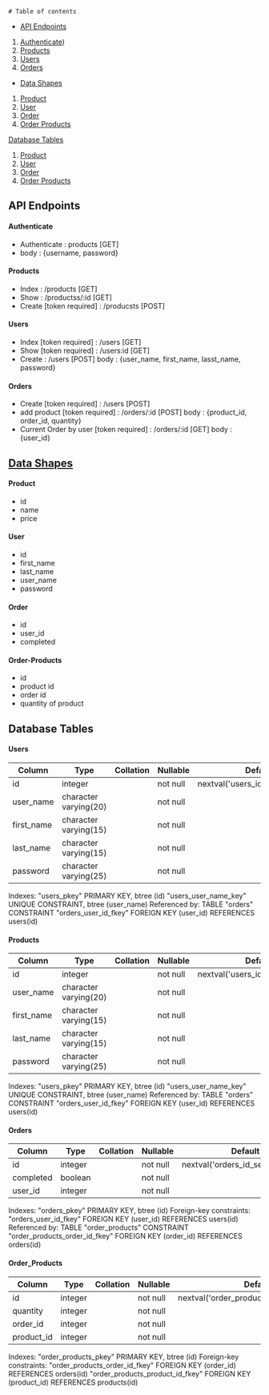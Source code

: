 ```
# Table of contents
```

* [API Endpoints](#api-endpoints)
1. [Authenticate](#authenticate))
2. [Products](#products)
3. [Users](#users)
4. [Orders](#orders)

 
* [Data Shapes](#data-shapes)
1. [Product](#product)
2. [User](#user)
3. [Order](#order)
4. [Order Products](#order-products)

[Database Tables](#database-tables)
1. [Product](#product)
2. [User](#user)
3. [Order](#order)
4. [Order Products](#order-products)
  

## API Endpoints
#### Authenticate
- Authenticate : products [GET]
- body : {username, password}


#### Products

- Index : /products [GET]
- Show : /productss/:id [GET]
- Create [token required] : /producsts [POST]


#### Users

- Index [token required] : /users [GET]
- Show [token required] : /users:id [GET]
- Create : /users [POST]
body : {user_name, first_name, lasst_name, password}


#### Orders

- Create [token required] : /users [POST]
- add product [token required] : /orders/:id [POST]
body : {product_id, order_id, quantity}
- Current Order by user [token required] : /orders/:id [GET]
body : {user_id}


## [Data Shapes](#api-requirements)
#### Product
- id
- name
- price
  

#### User
- id
- first_name
- last_name
- user_name
- password

#### Order
- id
- user_id
- completed

 
#### Order-Products
- id
- product id
- order id
- quantity of product


## Database Tables
#### Users

   Column   |         Type          | Collation | Nullable |              Default              
------------|-----------------------|-----------|----------|-----------------------------------
 id         | integer               |           | not null | nextval('users_id_seq'::regclass)
 user_name  | character varying(20) |           | not null | 
 first_name | character varying(15) |           | not null | 
 last_name  | character varying(15) |           | not null | 
 password   | character varying(25) |           | not null | 
Indexes:
    "users_pkey" PRIMARY KEY, btree (id)
    "users_user_name_key" UNIQUE CONSTRAINT, btree (user_name)
Referenced by:
    TABLE "orders" CONSTRAINT "orders_user_id_fkey" FOREIGN KEY (user_id) REFERENCES users(id)


#### Products
  
   Column   |         Type          | Collation | Nullable |              Default              
------------|-----------------------|-----------|----------|-----------------------------------
 id         | integer               |           | not null | nextval('users_id_seq'::regclass)
 user_name  | character varying(20) |           | not null | 
 first_name | character varying(15) |           | not null | 
 last_name  | character varying(15) |           | not null | 
 password   | character varying(25) |           | not null | 
Indexes:
    "users_pkey" PRIMARY KEY, btree (id)
    "users_user_name_key" UNIQUE CONSTRAINT, btree (user_name)
Referenced by:
    TABLE "orders" CONSTRAINT "orders_user_id_fkey" FOREIGN KEY (user_id) REFERENCES users(id)


#### Orders

  Column   |  Type   | Collation | Nullable |              Default               
-----------|---------|-----------|----------|------------------------------------
 id        | integer |           | not null | nextval('orders_id_seq'::regclass)
 completed | boolean |           | not null | 
 user_id   | integer |           | not null | 
Indexes:
    "orders_pkey" PRIMARY KEY, btree (id)
Foreign-key constraints:
    "orders_user_id_fkey" FOREIGN KEY (user_id) REFERENCES users(id)
Referenced by:
    TABLE "order_products" CONSTRAINT "order_products_order_id_fkey" FOREIGN KEY (order_id) REFERENCES orders(id)

#### Order_Products

   Column   |  Type   | Collation | Nullable |                  Default                   
------------|---------|-----------|----------|--------------------------------------------
 id         | integer |           | not null | nextval('order_products_id_seq'::regclass)
 quantity   | integer |           | not null | 
 order_id   | integer |           | not null | 
 product_id | integer |           | not null | 
Indexes:
    "order_products_pkey" PRIMARY KEY, btree (id)
Foreign-key constraints:
    "order_products_order_id_fkey" FOREIGN KEY (order_id) REFERENCES orders(id)
    "order_products_product_id_fkey" FOREIGN KEY (product_id) REFERENCES products(id)